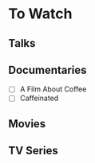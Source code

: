 # To Watch

## Talks

## Documentaries
- [ ] A Film About Coffee
- [ ] Caffeinated

## Movies

## TV Series
